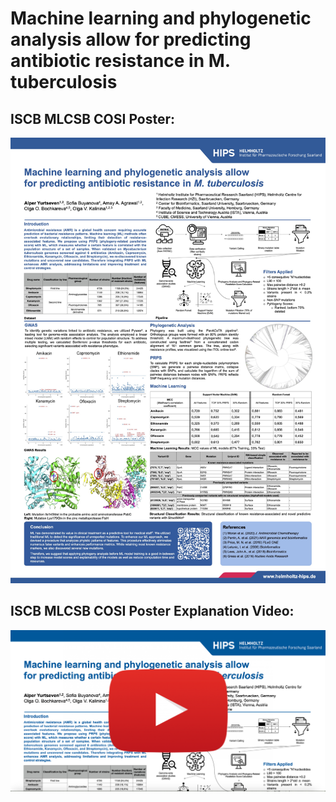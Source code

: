 # Machine learning and phylogenetic analysis allow for predicting antibiotic resistance in M. tuberculosis
## ISCB MLCSB COSI Poster:
![Alt text](data/poster_jpeg.jpg?raw=true "Poster")

## ISCB MLCSB COSI Poster Explanation Video:
[![IMAGE ALT TEXT HERE](data/poster_screenshot_video.png)](https://www.youtube.com/watch?v=I9-4z339EO0)


